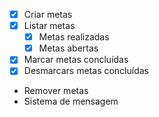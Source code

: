 - [x] Criar metas
- [x] Listar metas
    - [x] Metas realizadas
    - [x] Metas abertas
- [x] Marcar metas concluídas
- [x] Desmarcars metas concluídas
- Remover metas
- Sistema de mensagem